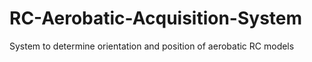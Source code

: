 # RC-Aerobatic-Acquisition-System
System to determine orientation and position of aerobatic RC models 